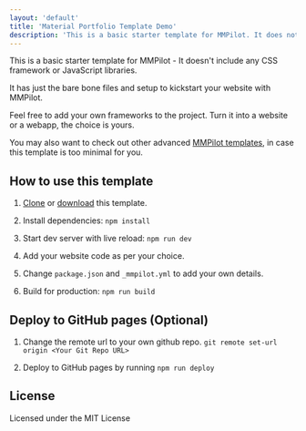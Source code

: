 ```yaml
---
layout: 'default'
title: 'Material Portfolio Template Demo'
description: 'This is a basic starter template for MMPilot. It does not include any CSS framework or JavaScript libraries.'
---
```


This is a basic starter template for MMPilot - It doesn't include any CSS framework or JavaScript libraries.

It has just the bare bone files and setup to kickstart your website with MMPilot.

Feel free to add your own frameworks to the project. Turn it into a website or a webapp, the choice is yours.

You may also want to check out other advanced [MMPilot templates](https://mmpilot.kunruchcreations.com/templates/), in case this template is too minimal for you.

## How to use this template

1. [Clone](https://github.com/kunruch/mmpilot-basic-template) or [download](https://github.com/kunruch/mmpilot-basic-template/archive/master.zip) this template.

2. Install dependencies: ``npm install``

3. Start dev server with live reload: ``npm run dev``

4. Add your website code as per your choice.

5. Change ``package.json`` and ``_mmpilot.yml`` to add your own details.

5. Build for production: ``npm run build``

## Deploy to GitHub pages (Optional)

1. Change the remote url to your own github repo. ``git remote set-url origin <Your Git Repo URL>``

2. Deploy to GitHub pages by running ``npm run deploy``

## License

Licensed under the MIT License